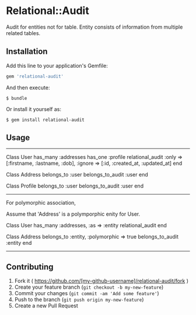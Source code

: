 # Relational::Audit

Audit for entities not for table.
Entity consists of information from multiple related tables.

## Installation

Add this line to your application's Gemfile:

```ruby
gem 'relational-audit'
```

And then execute:

    $ bundle

Or install it yourself as:

    $ gem install relational-audit

## Usage

--------------------------
Class User
     has_many :addresses
     has_one :profile
     relational_audit :only => [:firstname, :lastname, :dob], :ignore => [:id, :created_at, :updated_at]
end

Class Address
     belongs_to :user
     belongs_to_audit :user
end

Class Profile
     belongs_to :user
     belongs_to_audit :user
end

--------------------------

For polymorphic association,

Assume that 'Address' is a polymporphic enity for User.

Class User
     has_many :addresses, :as => :entity
     relational_audit
end

Class Address
     belongs_to :entity, :polymorphic => true
     belongs_to_audit :entity
end

--------------------------

## Contributing

1. Fork it ( https://github.com/[my-github-username]/relational-audit/fork )
2. Create your feature branch (`git checkout -b my-new-feature`)
3. Commit your changes (`git commit -am 'Add some feature'`)
4. Push to the branch (`git push origin my-new-feature`)
5. Create a new Pull Request
